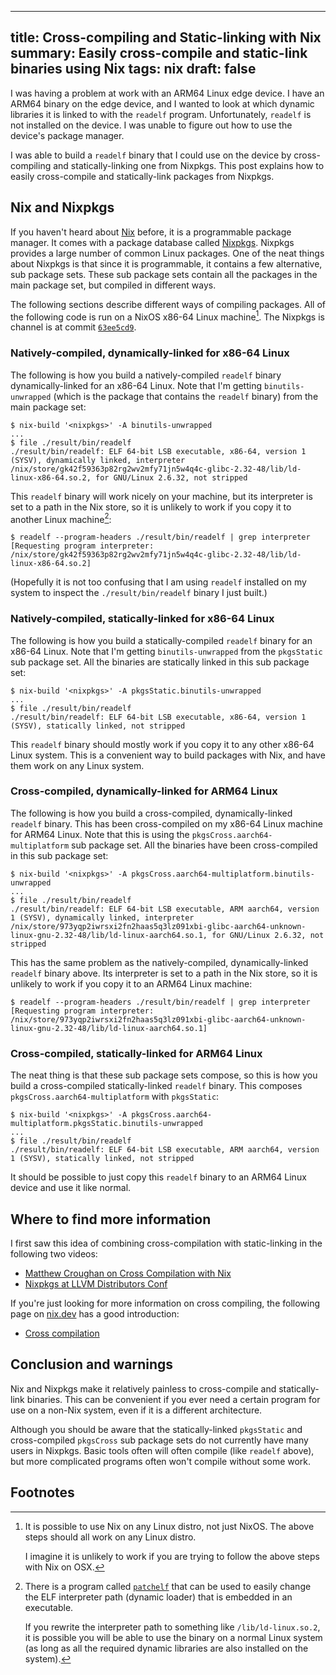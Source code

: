 ------------------------------------------------------
title: Cross-compiling and Static-linking with Nix
summary: Easily cross-compile and static-link binaries using Nix
tags: nix
draft: false
------------------------------------------------------

I was having a problem at work with an ARM64 Linux edge device.  I have an
ARM64 binary on the  edge device, and I wanted to look at which dynamic
libraries it is linked to with the `readelf` program.  Unfortunately, `readelf`
is not installed on the device.  I was unable to figure out how to use the
device's package manager.

I was able to build a `readelf` binary that I could use on the device by
cross-compiling and statically-linking one from Nixpkgs.  This post
explains how to easily cross-compile and statically-link packages
from Nixpkgs.

## Nix and Nixpkgs

If you haven't heard about [Nix](https://github.com/NixOS/nix) before, it is a
programmable package manager.  It comes with a package database called
[Nixpkgs](https://github.com/NixOS/nixpkgs/).  Nixpkgs provides a large number
of common Linux packages.  One of the neat things about Nixpkgs is that since
it is programmable, it contains a few alternative, sub package sets.  These sub
package sets contain all the packages in the main package set, but compiled in
different ways.

The following sections describe different ways of compiling packages.
All of the following code is run on a NixOS x86-64 Linux machine[^1].
The Nixpkgs is channel is at commit
[`63ee5cd9`](https://github.com/NixOS/nixpkgs/commit/63ee5cd99a2e193d5e4c879feb9683ddec23fa03).

### Natively-compiled, dynamically-linked for x86-64 Linux

The following is how you build a natively-compiled `readelf` binary
dynamically-linked for an x86-64 Linux.  Note that I'm getting
`binutils-unwrapped` (which is the package that contains the `readelf` binary)
from the main package set:

```console
$ nix-build '<nixpkgs>' -A binutils-unwrapped
...
$ file ./result/bin/readelf
./result/bin/readelf: ELF 64-bit LSB executable, x86-64, version 1 (SYSV), dynamically linked, interpreter /nix/store/gk42f59363p82rg2wv2mfy71jn5w4q4c-glibc-2.32-48/lib/ld-linux-x86-64.so.2, for GNU/Linux 2.6.32, not stripped
```

This `readelf` binary will work nicely on your machine, but its
interpreter is set to a path in the Nix store, so it is unlikely to work if you
copy it to another Linux machine[^2]:

```console
$ readelf --program-headers ./result/bin/readelf | grep interpreter
[Requesting program interpreter: /nix/store/gk42f59363p82rg2wv2mfy71jn5w4q4c-glibc-2.32-48/lib/ld-linux-x86-64.so.2]
```

(Hopefully it is not too confusing that I am using `readelf` installed on my
system to inspect the `./result/bin/readelf` binary I just built.)

### Natively-compiled, statically-linked for x86-64 Linux

The following is how you build a statically-compiled `readelf` binary for an
x86-64 Linux.  Note that I'm getting `binutils-unwrapped` from the `pkgsStatic`
sub package set.  All the binaries are statically linked in this sub package
set:

```console
$ nix-build '<nixpkgs>' -A pkgsStatic.binutils-unwrapped
...
$ file ./result/bin/readelf
./result/bin/readelf: ELF 64-bit LSB executable, x86-64, version 1 (SYSV), statically linked, not stripped
```

This `readelf` binary should mostly work if you copy it to any other x86-64
Linux system.  This is a convenient way to build packages with Nix, and
have them work on any Linux system.

### Cross-compiled, dynamically-linked for ARM64 Linux

The following is how you build a cross-compiled, dynamically-linked `readelf`
binary.  This has been cross-compiled on my x86-64 Linux machine for ARM64
Linux.  Note that this is using the `pkgsCross.aarch64-multiplatform` sub
package set.  All the binaries have been cross-compiled in this sub package
set:

```console
$ nix-build '<nixpkgs>' -A pkgsCross.aarch64-multiplatform.binutils-unwrapped
...
$ file ./result/bin/readelf
./result/bin/readelf: ELF 64-bit LSB executable, ARM aarch64, version 1 (SYSV), dynamically linked, interpreter /nix/store/973yqp2iwrsxi2fn2haas5q3lz091xbi-glibc-aarch64-unknown-linux-gnu-2.32-48/lib/ld-linux-aarch64.so.1, for GNU/Linux 2.6.32, not stripped
```

This has the same problem as the natively-compiled, dynamically-linked
`readelf` binary above.  Its interpreter is set to a path in the Nix store, so
it is unlikely to work if you copy it to an ARM64 Linux machine:

```console
$ readelf --program-headers ./result/bin/readelf | grep interpreter
[Requesting program interpreter: /nix/store/973yqp2iwrsxi2fn2haas5q3lz091xbi-glibc-aarch64-unknown-linux-gnu-2.32-48/lib/ld-linux-aarch64.so.1]
```

### Cross-compiled, statically-linked for ARM64 Linux

The neat thing is that these sub package sets compose, so this is how you build
a cross-compiled statically-linked `readelf` binary.  This composes
`pkgsCross.aarch64-multiplatform` with `pkgsStatic`:

```console
$ nix-build '<nixpkgs>' -A pkgsCross.aarch64-multiplatform.pkgsStatic.binutils-unwrapped
...
$ file ./result/bin/readelf
./result/bin/readelf: ELF 64-bit LSB executable, ARM aarch64, version 1 (SYSV), statically linked, not stripped
```

It should be possible to just copy this `readelf` binary to an ARM64 Linux
device and use it like normal.

## Where to find more information

I first saw this idea of combining cross-compilation with static-linking in the
following two videos:

- [Matthew Croughan on Cross Compilation with Nix](https://www.youtube.com/watch?v=OV2hi8b5t48)
- [Nixpkgs at LLVM Distributors Conf](https://discourse.nixos.org/t/nixpkgs-at-llvm-distributors-conf/15051)

If you're just looking for more information on cross compiling, the following
page on [nix.dev](https://nix.dev) has a good introduction:

- [Cross compilation](https://nix.dev/tutorials/cross-compilation)

## Conclusion and warnings

Nix and Nixpkgs make it relatively painless to cross-compile and
statically-link binaries.  This can be convenient if you ever need
a certain program for use on a non-Nix system, even if it is a different
architecture.

Although you should be aware that the statically-linked `pkgsStatic` and
cross-compiled `pkgsCross` sub package sets do not currently have many users in
Nixpkgs.  Basic tools often will often compile (like `readelf` above), but more
complicated programs often won't compile without some work.

## Footnotes

[^1]: It is possible to use Nix on any Linux distro, not just NixOS. The
    above steps should all work on any Linux distro.

    I imagine it is unlikely to work if you are trying to follow the above
    steps with Nix on OSX.

[^2]: There is a program called [`patchelf`](https://github.com/NixOS/patchelf)
    that can be used to easily change the ELF interpreter path (dynamic loader)
    that is embedded in an executable.

    If you rewrite the interpreter path to something like `/lib/ld-linux.so.2`,
    it is possible you will be able to use the binary on a normal Linux system
    (as long as all the required dynamic libraries are also installed on
    the system).
